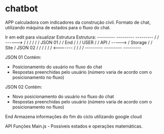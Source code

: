 # chatbot

APP calculadora com indicadores da construção civil. 
Formato de chat, utilizando máquina de estados para o fluxo do chat.

Ir em edit para visualizar Estrutura
Estrutura:
    ---------                  ---------               ---------
   /         /    ------>     /         /             /         /
   /         /    JSON 01     /         /     End     /         /
   /   USER  /                /   API   /    ----->   / Storage /
   /   Site  /    JSON 02     /         /             /         /
   /         /    <-------    /         /             /         /
    ---------                  ---------               ---------

    
JSON 01
    Contém:
  - Posicionamento do usuário no fluxo do chat
  - Respostas preenchidas pelo usuário (número varia de acordo com o posicionamento no fluxo)
  
JSON 02
    Contém:
  - Novo posicionamento do usuário no fluxo do chat
  - Respostas preenchidas pelo usuário (número varia de acordo com o posicionamento no fluxo)
    
End
    Armazena informações do fim do ciclo utilizando google cloud

API
Funções
    Main.js - Possíveis estados e operações matemáticas.
